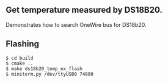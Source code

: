 ## Get temperature measured by DS18B20.

Demonstrates how to search OneWire bus for DS18b20.

## Flashing

```
$ cd build
$ cmake ..
$ make ds18b20_temp_ex_flash
$ miniterm.py /dev/ttyUSB0 74880
```
